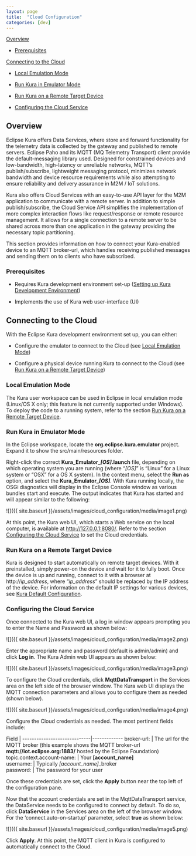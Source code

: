 ```yaml
---
layout: page
title:  "Cloud Configuration"
categories: [dev]
---
```


[Overview](#_Overview)

*  [Prerequisites](#prerequisites)

[Connecting to the Cloud](#_Connecting_to_the)

*  [Local Emulation Mode](#local-emulation-mode)

*  [Run Kura in Emulator Mode](#_Run_ESF_in)

*  [Run Kura on a Remote Target Device](#_List_OSGi_Bundles)

*  [Configuring the Cloud Service](#configuring-the-cloud-service)

## Overview

Eclipse Kura offers Data Services, where store and forward functionality
for the telemetry data is collected by the gateway and published to
remote servers. Eclipse Paho and its MQTT (MQ Telemetry Transport)
client provide the default-messaging library used. Designed for
constrained devices and low-bandwidth, high-latency or unreliable
networks, MQTT’s publish/subscribe, lightweight messaging protocol,
minimizes network bandwidth and device resource requirements while also
attempting to ensure reliability and delivery assurance in M2M / IoT
solutions.

Kura also offers Cloud Services with an easy-to-use API layer for the
M2M application to communicate with a remote server. In addition to
simple publish/subscribe, the Cloud Service API simplifies the
implementation of more complex interaction flows like request/response
or remote resource management. It allows for a single connection to a
remote server to be shared across more than one application in the
gateway providing the necessary topic partitioning.

This section provides information on how to connect your Kura-enabled
device to an MQTT broker-url, which handles receiving published messages
and sending them on to clients who have subscribed.

### Prerequisites

*  Requires Kura development environment set-up ([Setting up Kura
    Development Environment](kura-setup.html))

*  Implements the use of Kura web user-interface (UI)

## Connecting to the Cloud

With the Eclipse Kura development environment set up, you can either:

*  Configure the emulator to connect to the Cloud (see [Local Emulation
    Mode](#local-emulation-mode))

*  Configure a physical device running Kura to connect to the Cloud
    (see [Run Kura on a Remote Target Device](#_List_OSGi_Bundles))

### Local Emulation Mode

The Kura user workspace can be used in Eclipse in local emulation mode
(Linux/OS X only; this feature is not currently supported under
Windows). To deploy the code to a running system, refer to the section
[Run Kura on a Remote Target Device](#_List_OSGi_Bundles).

### Run Kura in Emulator Mode

In the Eclipse workspace, locate the **org.eclipse.kura.emulator**
project. Expand it to show the src/main/resources folder.

Right-click the correct **Kura_Emulator_*[OS]*.launch** file,
depending on which operating system you are running (where “*[OS]*” is
“Linux” for a Linux system or “OSX” for a OS X system). In the context
menu, select the **Run as** option, and select the
**Kura_Emulator_*[OS]***. With Kura running locally, the OSGi
diagnostics will display in the Eclipse Console window as various
bundles start and execute. The output indicates that Kura has started
and will appear similar to the following:

![]({{ site.baseurl }}/assets/images/cloud_configuration/media/image1.png)

At this point, the Kura web UI, which starts a Web service on the local
computer, is available at <http://127.0.0.1:8080/>. Refer to the section [Configuring the Cloud
Service](#configuring-the-cloud-service) to set the Cloud credentials.

### Run Kura on a Remote Target Device

Kura is designed to start automatically on remote target devices. With
it preinstalled, simply power-on the device and wait for it to fully
boot. Once the device is up and running, connect to it with a browser at
http://*ip_address*, where “*ip_address*” should be replaced by the IP
address of the device. For information on the default IP settings for
various devices, see [Kura Default
Configuration](4.01-ESF-Default-Configuration.asp).

### Configuring the Cloud Service

Once connected to the Kura web UI, a log in window appears prompting you
to enter the Name and Password as shown below:

![]({{ site.baseurl }}/assets/images/cloud_configuration/media/image2.png)

Enter the appropriate name and password (default is admin/admin) and
click **Log in**. The Kura Admin web UI appears as shown below:

![]({{ site.baseurl }}/assets/images/cloud_configuration/media/image3.png)

To configure the Cloud credentials, click **MqttDataTransport** in the
Services area on the left side of the browser window. The Kura web UI
displays the MQTT connection parameters and allows you to configure them
as needed (shown below).

![]({{ site.baseurl }}/assets/images/cloud_configuration/media/image4.png)

Configure the Cloud credentials as needed. The most pertinent fields include:  

Field                        |
-----------------------------|-------------
broker-url:                  | The url for the MQTT broker (this example shows the MQTT broker-url **mqtt://iot.eclipse.org:1883/** hosted by the Eclipse Foundation)  
topic.context.account-name:  | Your **[account_name]**  
username:                    | Typically *[account_name]*_broker  
password:                    | The password for your user  

Once these credentials are set, click the **Apply** button near the top
left of the configuration pane.

Now that the account credentials are set in the MqttDataTransport
service, the DataService needs to be configured to connect by default.
To do so, click **DataService** in the Services area on the left of the
browser window. For the ‘connect.auto-on-startup’ parameter, select
**true** as shown below:

![]({{ site.baseurl }}/assets/images/cloud_configuration/media/image5.png)

Click **Apply**. At this point, the MQTT client in Kura is configured to
automatically connect to the Cloud.
